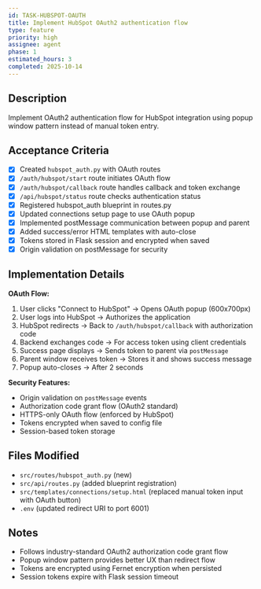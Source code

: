 ```yaml
---
id: TASK-HUBSPOT-OAUTH
title: Implement HubSpot OAuth2 authentication flow
type: feature
priority: high
assignee: agent
phase: 1
estimated_hours: 3
completed: 2025-10-14
---
```


## Description
Implement OAuth2 authentication flow for HubSpot integration using popup window pattern instead of manual token entry.

## Acceptance Criteria
- [x] Created `hubspot_auth.py` with OAuth routes
- [x] `/auth/hubspot/start` route initiates OAuth flow
- [x] `/auth/hubspot/callback` route handles callback and token exchange
- [x] `/api/hubspot/status` route checks authentication status
- [x] Registered hubspot_auth blueprint in routes.py
- [x] Updated connections setup page to use OAuth popup
- [x] Implemented postMessage communication between popup and parent
- [x] Added success/error HTML templates with auto-close
- [x] Tokens stored in Flask session and encrypted when saved
- [x] Origin validation on postMessage for security

## Implementation Details

**OAuth Flow:**
1. User clicks "Connect to HubSpot" → Opens OAuth popup (600x700px)
2. User logs into HubSpot → Authorizes the application
3. HubSpot redirects → Back to `/auth/hubspot/callback` with authorization code
4. Backend exchanges code → For access token using client credentials
5. Success page displays → Sends token to parent via `postMessage`
6. Parent window receives token → Stores it and shows success message
7. Popup auto-closes → After 2 seconds

**Security Features:**
- Origin validation on `postMessage` events
- Authorization code grant flow (OAuth2 standard)
- HTTPS-only OAuth flow (enforced by HubSpot)
- Tokens encrypted when saved to config file
- Session-based token storage

## Files Modified
- `src/routes/hubspot_auth.py` (new)
- `src/api/routes.py` (added blueprint registration)
- `src/templates/connections/setup.html` (replaced manual token input with OAuth button)
- `.env` (updated redirect URI to port 6001)

## Notes
- Follows industry-standard OAuth2 authorization code grant flow
- Popup window pattern provides better UX than redirect flow
- Tokens are encrypted using Fernet encryption when persisted
- Session tokens expire with Flask session timeout
